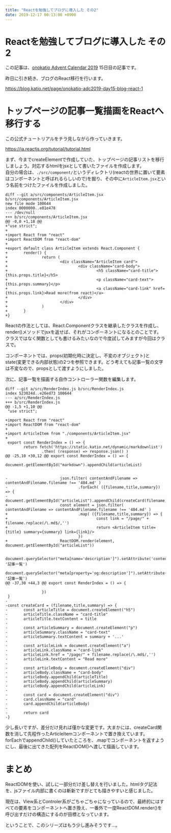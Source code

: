 ```yaml
---
title: "Reactを勉強してブログに導入した その2"
date: 2019-12-17 00:13:00 +0900
---
```


Reactを勉強してブログに導入した その2
===

この記事は、[onokatio Advent Calendar 2019](/adventcalendar/2019/onokatio) 15日目の記事です。  

昨日に引き続き、ブログのReact移行を行います。

https://blog.katio.net/page/onokatio-adc2019-day15-blog-react-1

# トップページの記事一覧描画をReactへ移行する

この公式チュートリアルをチラ見しながら作っていきます。

https://ja.reactjs.org/tutorial/tutorial.html

まず、今までcreateElementで作成していた、トップページの記事リストを移行しましょう。対応するhtmlをjsxとして書いたファイルを作成します。  
自分の場合は、`./src/component/`というディレクトリ(reactの世界に置いて要素はコンポーネントと呼ばれるらしいので)を掘り、その中に`ArticleItem.jsx`という名前をつけたファイルを作成しました。

```jsx=
diff --git a/src/components/ArticleItem.jsx b/src/components/ArticleItem.jsx
new file mode 100644
index 0000000..e81e478
--- /dev/null
+++ b/src/components/ArticleItem.jsx
@@ -0,0 +1,18 @@
+"use strict";
+
+import React from "react"
+import ReactDOM from "react-dom"
+
+export default class ArticleItem extends React.Component {
+       render() {
+               return (
+                       <div className="ArticleItem card">
+                               <div className="card-body">
+                                       <h5 className="card-title">{this.props.title}</h5>
+                                       <p className="card-text">{this.props.summary}</p>
+                                       <a className="card-link" href={this.props.link}>Read more(from react)</a>
+                               </div>
+                       </div>
+               )
+       }
+}
```

Reactの作法としては、React.Componentクラスを継承したクラスを作成し、render()メソッドでjsxを返せば、それがコンポーネントになるとのことです。  
クラスではなく関数としても書けるみたいなので今度試してみますが今回はクラスで。

コンポーネントでは、props(初期化時に決定し、不変のオブジェクト)とstate(変更できる内部状態)の2つを参照できます。どう考えても記事一覧の文字は不変なので、propsとして渡すようにしました。

次に、記事一覧を描画する自作コントローラー関数を編集します。

```jsx=
diff --git a/src/RenderIndex.js b/src/RenderIndex.js
index 523024d..e26ed73 100644
--- a/src/RenderIndex.js
+++ b/src/RenderIndex.js
@@ -1,5 +1,10 @@
 "use strict";

+import React from "react"
+import ReactDOM from "react-dom"
+
+import ArticleItem from "./components/ArticleItem.jsx"
+
 export const RenderIndex = () => {
        return fetch('https://static.katio.net/dynamic/markdownlist')
                .then( (response) => response.json() )
@@ -25,10 +30,12 @@ export const RenderIndex = () => {
                        document.getElementById("markdown").appendChild(articleList)


-                       json.filter( contentAndFilename => contentAndFilename.filename !== '404.md' )
-                               .forEach( ({filename,title,summary}) => {
-                                       document.getElementById("articleList").appendChild(createCard(filename,title,summary))
+                       const element = json.filter( contentAndFilename => contentAndFilename.filename !== '404.md' )
+                               .map( ({filename,title,summary}) => {
+                                       const link = "/page/" + filename.replace(/\.md$/,'')
+                                       return <ArticleItem title={title} summary={summary} link={link}/>
                                })
+                       ReactDOM.render(element, document.getElementById("articleList"))

                        document.querySelector("meta[name='description']").setAttribute('content', '記事一覧')
                        document.querySelector("meta[property='og:description']").setAttribute('content', '記事一覧')
@@ -37,30 +44,3 @@ export const RenderIndex = () => {

                })
 }
-
-const createCard = (filename,title,summary) => {
-       const articleTitle = document.createElement("h5")
-       articleTitle.className = "card-title"
-       articleTitle.textContent = title
-
-       const articleSummary = document.createElement("p")
-       articleSummary.className = "card-text"
-       articleSummary.textContent = summary + '...'
-
-       const articleLink = document.createElement("a")
-       articleLink.className = "card-link"
-       articleLink.href = "/page/" + filename.replace(/\.md$/,'')
-       articleLink.textContent = "Read more"
-
-       const articleBody = document.createElement("div")
-       articleBody.className = "card-body"
-       articleBody.appendChild(articleTitle)
-       articleBody.appendChild(articleSummary)
-       articleBody.appendChild(articleLink)
-
-       const card = document.createElement("div")
-       card.className = "card"
-       card.appendChild(articleBody)
-
-       return card
-}
```

少し長いですが、差分だけ見れば僅かな変更です。大まかには、createCard関数を消して先程作ったArticleItemコンポーネントで置き換えています。  
forEachでappendChild()していたところを、.mapでコンポーネントを返すようにし、最後に出てきた配列をReactDOM()へ渡して描画しています。

# まとめ

ReactDOMを使い、試しに一部分だけ差し替えを行いました。htmlタグ記法を、jsファイル内部に書くのは斬新ですがとても描きやすいと感じました。  

現在は、View系とControler系がごちゃごちゃになっているので、最終的にはすべての要素をコンポーネントへ置き換え、一番外で一度ReactDOM.render()を呼び出すだけの構造にするのが目標となっています。

ということで、このシリーズはもう少し進みそうです…。